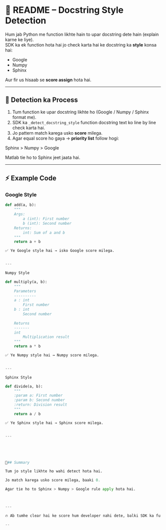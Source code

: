 

# 📘 README – Docstring Style Detection  

Hum jab Python me function likhte hain to upar docstring dete hain (explain karne ke liye).  
SDK ka ek function hota hai jo check karta hai ke docstring ka **style** konsa hai:  
- Google  
- Numpy  
- Sphinx  

Aur fir us hisaab se **score assign** hota hai.  

---

## 🔎 Detection ka Process

1. Tum function ke upar docstring likhte ho (Google / Numpy / Sphinx format me).  
2. SDK ka `_detect_docstring_style` function docstring text ko line by line check karta hai.  
3. Jo pattern match karega usko **score** milega.  
4. Agar equal score ho gaya → **priority list** follow hogi:

Sphinx > Numpy > Google

Matlab tie ho to Sphinx jeet jaata hai.  

---

## ⚡ Example Code

### Google Style
```python
def add(a, b):
    """
    Args:
        a (int): First number
        b (int): Second number
    Returns:
        int: Sum of a and b
    """
    return a + b

✅ Ye Google style hai → isko Google score milega.


---

Numpy Style

def multiply(a, b):
    """
    Parameters
    ----------
    a : int
        First number
    b : int
        Second number
    
    Returns
    -------
    int
        Multiplication result
    """
    return a * b

✅ Ye Numpy style hai → Numpy score milega.


---

Sphinx Style

def divide(a, b):
    """
    :param a: First number
    :param b: Second number
    :return: Division result
    """
    return a / b

✅ Ye Sphinx style hai → Sphinx score milega.


---





📝## Summary

Tum jo style likhte ho wahi detect hota hai.

Jo match karega usko score milega, baaki 0.

Agar tie ho to Sphinx > Numpy > Google rule apply hota hai.



---

🔥 Ab tumhe clear hai ke score hum developer nahi dete, balki SDK ka function dete hai jo docstring ke format ko analyze karta hai.

--
